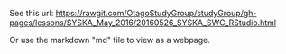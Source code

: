 See this url: https://rawgit.com/OtagoStudyGroup/studyGroup/gh-pages/lessons/SYSKA_May_2016/20160526_SYSKA_SWC_RStudio.html

Or use the markdown "md" file to view as a webpage. 

